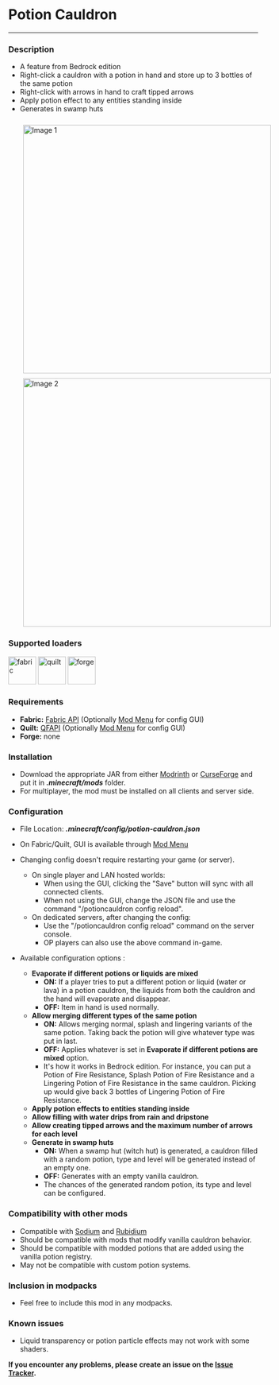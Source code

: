# Potion Cauldron

----------------

### Description
- A feature from Bedrock edition
- Right-click a cauldron with a potion in hand and store up to 3 bottles of the same potion
- Right-click with arrows in hand to craft tipped arrows
- Apply potion effect to any entities standing inside
- Generates in swamp huts

<img style="margin-top: 10px; margin-left: 30px" src="https://maxoduke.dev/assets/images/mods/potion-cauldron/step1.gif" alt="Image 1" width="500" />
<img style="margin-top: 10px; margin-left: 30px" src="https://maxoduke.dev/assets/images/mods/potion-cauldron/step2.gif" alt="Image 2" width="500" />

### Supported loaders
<img alt="fabric" height="56" src="https://cdn.jsdelivr.net/npm/@intergrav/devins-badges@3/assets/cozy/supported/fabric_vector.svg">
<img alt="quilt" height="56" src="https://cdn.jsdelivr.net/npm/@intergrav/devins-badges@3/assets/cozy/supported/quilt_vector.svg">
<img alt="forge" height="56" src="https://cdn.jsdelivr.net/npm/@intergrav/devins-badges@3/assets/cozy/supported/forge_vector.svg">


### Requirements
- **Fabric:** <a target="_blank" href="https://modrinth.com/mod/fabric-api">Fabric API</a> (Optionally <a target="_blank" href="https://modrinth.com/mod/modmenu">Mod Menu</a> for config GUI)
- **Quilt:** <a target="_blank" href="https://modrinth.com/mod/qsl">QFAPI</a> (Optionally <a target="_blank" href="https://modrinth.com/mod/modmenu">Mod Menu</a> for config GUI)
- **Forge:** none

### Installation
- Download the appropriate JAR from either <a target="_blank" href="https://modrinth.com/mod/potion-cauldron">Modrinth</a> or <a target="_blank" href="https://curseforge.com/minecraft/mc-mods/potion-cauldron">CurseForge</a> and put it in **_.minecraft/mods_** folder.
- For multiplayer, the mod must be installed on all clients and server side.

### Configuration
- File Location: **_.minecraft/config/potion-cauldron.json_**
- On Fabric/Quilt, GUI is available through <a target="_blank" href="https://modrinth.com/mod/modmenu">Mod Menu</a>


- Changing config doesn't require restarting your game (or server).
    - On single player and LAN hosted worlds:
        - When using the GUI, clicking the "Save" button will sync with all connected clients.
        - When not using the GUI, change the JSON file and use the command "/potioncauldron config reload".
    - On dedicated servers, after changing the config:
        - Use the "/potioncauldron config reload" command on the server console.
        - OP players can also use the above command in-game.


- Available configuration options :
    - **Evaporate if different potions or liquids are mixed**
        - **ON:** If a player tries to put a different potion or liquid (water or lava) in a potion cauldron, the liquids from both the cauldron and the hand will evaporate and disappear.
        - **OFF:** Item in hand is used normally.
    - **Allow merging different types of the same potion**
        - **ON:** Allows merging normal, splash and lingering variants of the same potion. Taking back the potion will give whatever type was put in last.
        - **OFF:** Applies whatever is set in **Evaporate if different potions are mixed** option.
        - It's how it works in Bedrock edition. For instance, you can put a Potion of Fire Resistance, Splash Potion of Fire Resistance and a Lingering Potion of Fire Resistance in the same cauldron. Picking up would give back 3 bottles of Lingering Potion of Fire Resistance.
    - **Apply potion effects to entities standing inside**
    - **Allow filling with water drips from rain and dripstone**
    - **Allow creating tipped arrows and the maximum number of arrows for each level**
    - **Generate in swamp huts**
        - **ON:** When a swamp hut (witch hut) is generated, a cauldron filled with a random potion, type and level will be generated instead of an empty one.
        - **OFF:** Generates with an empty vanilla cauldron.
        - The chances of the generated random potion, its type and level can be configured.

### Compatibility with other mods
- Compatible with <a href="https://modrinth.com/mod/sodium">Sodium</a> and <a href="https://modrinth.com/mod/rubidium">Rubidium</a>
- Should be compatible with mods that modify vanilla cauldron behavior.
- Should be compatible with modded potions that are added using the vanilla potion registry.
- May not be compatible with custom potion systems.

### Inclusion in modpacks
- Feel free to include this mod in any modpacks.

### Known issues
- Liquid transparency or potion particle effects may not work with some shaders.

**If you encounter any problems, please create an issue on the <a href="https://github.com/maxoduke/Potion-Cauldron/issues">Issue Tracker</a>.**
